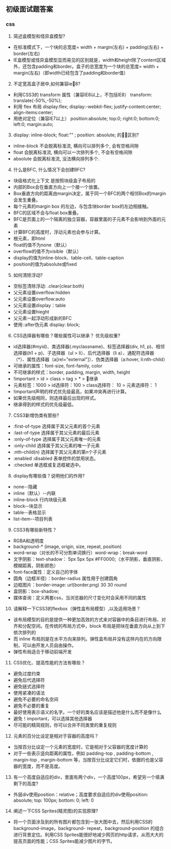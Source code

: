 ## 初级面试题答案

### css

1. 简述盒模型和怪异盒模型?
* 在标准模式下，一个块的总宽度= width + margin(左右) + padding(左右) + border(左右)
* IE盒模型或怪异盒模型显而易见的区别就是，width和height除了content区域外，还包含padding和border。盒子的总宽度为一个块的总宽度= width + margin(左右)（即width已经包含了padding和border值）

2. 不定宽高盒子居中,如何兼容ie8?
* 利用CSS3的  transform  属性（兼容IE8以上，不包括IE8） transform: translate(-50%,-50%);
* 利用 flex 布局 display:flex; 
            display:-webkit-flex; 
            justify-content:center; 
            align-items:center;
*  用绝对定位（兼容IE7以上）                       position:absolute; 
            top:0; 
            right:0; 
            bottom:0; 
            left:0; 
            margin:auto;

3. display: inline-block;  float:"" ; position: absolute; 的区别?
* inline-block 不会脱离标准流, 横向可以排列多个, 会有空格间隙
* float 会脱离标准流, 横向可以一次排列多个, 不会有空格间隙
* absolute 会脱离标准流, 没法横向排列多个.

4. 什么是BFC, 什么情况下会创建BFC?
* 块级格式化上下文 是按照块级盒子布局的
* 内部的Box会在垂直方向上一个接一个放置。
* Box垂直方向的距离由margin决定，属于同一个BFC的两个相邻Box的margin会发生重叠。
* 每个元素的margin box 的左边，与包含块border box的左边相接触。
* BFC的区域不会与float box重叠。
* BFC是页面上的一个隔离的独立容器，容器里面的子元素不会影响到外面的元素
* 计算BFC的高度时，浮动元素也会参与计算。
* 根元素，即html
* float的值不为none（默认）
* overflow的值不为visible（默认）
* display的值为inline-block、table-cell、table-caption
* position的值为absolute或fixed

5. 如何清除浮动?
* 空标签清除浮动:  .clear{clear:both}
* 父元素设置overflow:hidden
* 父元素设置overflow:auto
* 父元素设置display：table
* 父元素设置hieght
* 父元素一起浮动形成新的BFC
* 使用::after伪元素 display: block;

6. CSS选择器有哪些？哪些属性可以继承？ 优先级权重?
* id选择器(#myid)、类选择器(.myclassname)、标签选择器(div, h1, p)、相邻选择器(h1 + p)、子选择器（ul > li）、后代选择器（li a）、通配符选择器（*）、属性选择器（a[rel="external"]）、伪类选择器（a:hover, li:nth-child）
* 可继承的属性：font-size, font-family, color
* 不可继承的样式：border, padding, margin, width, height
* !important >  id > class > tag > * > 继承
* 元素标签：1000 > id选择符：100 > class选择符： 10 > 元素选择符： 1 
* !important声明的样式优先级最高，如果冲突再进行计算。
* 如果优先级相同，则选择最后出现的样式。
* 继承得到的样式的优先级最低。

7. CSS3新增伪类有那些?
* :first-of-type 选择属于其父元素的首个元素
* :last-of-type 选择属于其父元素的最后元素
* :only-of-type 选择属于其父元素唯一的元素
* :only-child 选择属于其父元素的唯一子元素
* :nth-child(n) 选择属于其父元素的第n个子元素
* :enabled :disabled 表单控件的禁用状态。
* :checked 单选框或复选框被选中。

8. display有哪些值？说明他们的作用?
* none--隐藏
* inline（默认）--内联
* inline-block 行内块级元素
* block--块显示
* table--表格显示
* list-item--项目列表

9. CSS3有哪些新特性？
* RGBA和透明度
* background-* (image, origin, size, repeat, position)
* word-wrap（对长的不可分割单词换行）word-wrap：break-word
* 文字阴影：text-shadow： 5px 5px 5px #FF0000;（水平阴影，垂直阴影，模糊距离，阴影颜色）
* font-face属性：定义自己的字体
* 圆角（边框半径）：border-radius 属性用于创建圆角
* 边框图片：border-image: url(border.png) 30 30 round
* 盒阴影：box-shadow;
* 媒体查询：定义两套css，当浏览器的尺寸变化时会采用不同的属性

10. 请解释一下CSS3的flexbox（弹性盒布局模型）,以及适用场景？
* 该布局模型的目的是提供一种更加高效的方式来对容器中的条目进行布局、对齐和分配空间。在传统的布局方式中，block 布局是把块在垂直方向从上到下依次排列的
* 而 inline 布局则是在水平方向来排列。弹性盒布局并没有这样内在的方向限制，可以由开发人员自由操作。
* 弹性布局适合于移动前端开发

11. CSS优化、提高性能的方法有哪些？
* 避免过度约束
* 避免后代选择符
* 避免链式选择符
* 使用紧凑的语法
* 避免不必要的命名空间
* 避免不必要的重复
* 最好使用表示语义的名字。一个好的类名应该是描述他是什么而不是像什么
* 避免！important，可以选择其他选择器
* 尽可能的精简规则，你可以合并不同类里的重复规则

12. 元素的百分比设定是相对于容器的高度吗？
* 当按百分比设定一个元素的宽度时，它是相对于父容器的宽度计算的
* 对于一些表示竖向距离的属性，例如 padding-top , padding-bottom , margin-top , margin-bottom 等，当按百分比设定它们时，依据的也是父容器的宽度，而不是高度。

13. 有一个高度自适应的div，里面有两个div，一个高度100px，希望另一个填满剩下的高度?
* 外层div使用position：relative；高度要求自适应的div使用position: absolute; top: 100px; bottom: 0; left: 0

14. 阐述一下CSS Sprites(精灵图)的实现原理? 
* 将一个页面涉及到的所有图片都包含到一张大图中去，然后利用CSS的 background-image，background- repeat，background-position 的组合进行背景定位。利用CSS Sprites能很好地减少网页的http请求，从而大大的提高页面的性能；CSS Sprites能减少图片的字节。
